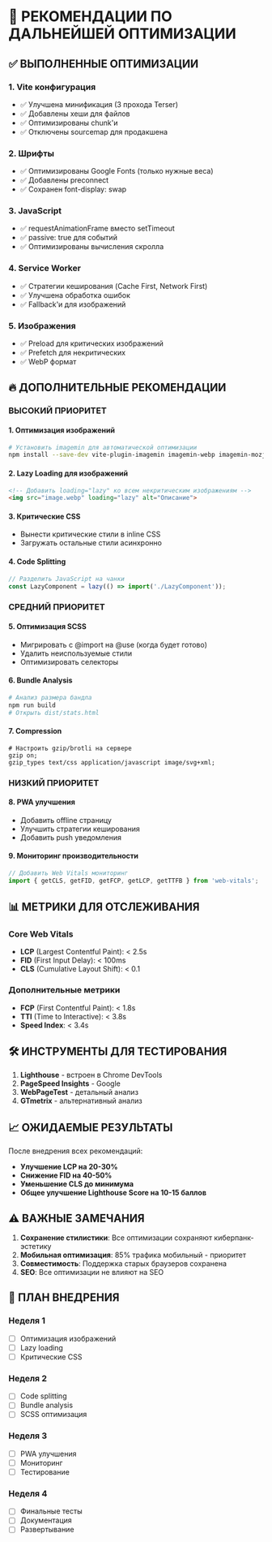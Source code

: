 # 🚀 РЕКОМЕНДАЦИИ ПО ДАЛЬНЕЙШЕЙ ОПТИМИЗАЦИИ

## ✅ ВЫПОЛНЕННЫЕ ОПТИМИЗАЦИИ

### 1. **Vite конфигурация**
- ✅ Улучшена минификация (3 прохода Terser)
- ✅ Добавлены хеши для файлов
- ✅ Оптимизированы chunk'и
- ✅ Отключены sourcemap для продакшена

### 2. **Шрифты**
- ✅ Оптимизированы Google Fonts (только нужные веса)
- ✅ Добавлены preconnect
- ✅ Сохранен font-display: swap

### 3. **JavaScript**
- ✅ requestAnimationFrame вместо setTimeout
- ✅ passive: true для событий
- ✅ Оптимизированы вычисления скролла

### 4. **Service Worker**
- ✅ Стратегии кеширования (Cache First, Network First)
- ✅ Улучшена обработка ошибок
- ✅ Fallback'и для изображений

### 5. **Изображения**
- ✅ Preload для критических изображений
- ✅ Prefetch для некритических
- ✅ WebP формат

## 🔥 ДОПОЛНИТЕЛЬНЫЕ РЕКОМЕНДАЦИИ

### **ВЫСОКИЙ ПРИОРИТЕТ**

#### 1. **Оптимизация изображений**
```bash
# Установить imagemin для автоматической оптимизации
npm install --save-dev vite-plugin-imagemin imagemin-webp imagemin-mozjpeg imagemin-pngquant
```

#### 2. **Lazy Loading для изображений**
```html
<!-- Добавить loading="lazy" ко всем некритическим изображениям -->
<img src="image.webp" loading="lazy" alt="Описание">
```

#### 3. **Критические CSS**
- Вынести критические стили в inline CSS
- Загружать остальные стили асинхронно

#### 4. **Code Splitting**
```javascript
// Разделить JavaScript на чанки
const LazyComponent = lazy(() => import('./LazyComponent'));
```

### **СРЕДНИЙ ПРИОРИТЕТ**

#### 5. **Оптимизация SCSS**
- Мигрировать с @import на @use (когда будет готово)
- Удалить неиспользуемые стили
- Оптимизировать селекторы

#### 6. **Bundle Analysis**
```bash
# Анализ размера бандла
npm run build
# Открыть dist/stats.html
```

#### 7. **Compression**
```nginx
# Настроить gzip/brotli на сервере
gzip on;
gzip_types text/css application/javascript image/svg+xml;
```

### **НИЗКИЙ ПРИОРИТЕТ**

#### 8. **PWA улучшения**
- Добавить offline страницу
- Улучшить стратегии кеширования
- Добавить push уведомления

#### 9. **Мониторинг производительности**
```javascript
// Добавить Web Vitals мониторинг
import { getCLS, getFID, getFCP, getLCP, getTTFB } from 'web-vitals';
```

## 📊 МЕТРИКИ ДЛЯ ОТСЛЕЖИВАНИЯ

### **Core Web Vitals**
- **LCP** (Largest Contentful Paint): < 2.5s
- **FID** (First Input Delay): < 100ms
- **CLS** (Cumulative Layout Shift): < 0.1

### **Дополнительные метрики**
- **FCP** (First Contentful Paint): < 1.8s
- **TTI** (Time to Interactive): < 3.8s
- **Speed Index**: < 3.4s

## 🛠️ ИНСТРУМЕНТЫ ДЛЯ ТЕСТИРОВАНИЯ

1. **Lighthouse** - встроен в Chrome DevTools
2. **PageSpeed Insights** - Google
3. **WebPageTest** - детальный анализ
4. **GTmetrix** - альтернативный анализ

## 📈 ОЖИДАЕМЫЕ РЕЗУЛЬТАТЫ

После внедрения всех рекомендаций:
- **Улучшение LCP на 20-30%**
- **Снижение FID на 40-50%**
- **Уменьшение CLS до минимума**
- **Общее улучшение Lighthouse Score на 10-15 баллов**

## ⚠️ ВАЖНЫЕ ЗАМЕЧАНИЯ

1. **Сохранение стилистики**: Все оптимизации сохраняют киберпанк-эстетику
2. **Мобильная оптимизация**: 85% трафика мобильный - приоритет
3. **Совместимость**: Поддержка старых браузеров сохранена
4. **SEO**: Все оптимизации не влияют на SEO

## 🎯 ПЛАН ВНЕДРЕНИЯ

### **Неделя 1**
- [ ] Оптимизация изображений
- [ ] Lazy loading
- [ ] Критические CSS

### **Неделя 2**
- [ ] Code splitting
- [ ] Bundle analysis
- [ ] SCSS оптимизация

### **Неделя 3**
- [ ] PWA улучшения
- [ ] Мониторинг
- [ ] Тестирование

### **Неделя 4**
- [ ] Финальные тесты
- [ ] Документация
- [ ] Развертывание
